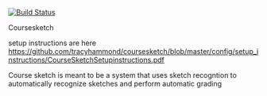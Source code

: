 [![Build Status](https://travis-ci.org/tracyhammond/coursesketch.svg?branch=master)](https://travis-ci.org/tracyhammond/coursesketch)

Coursesketch


setup instructions are here https://github.com/tracyhammond/coursesketch/blob/master/config/setup_instructions/CourseSketchSetupinstructions.pdf

Course sketch is meant to be a system that uses sketch recogntion to automatically recognize sketches and perform automatic grading
